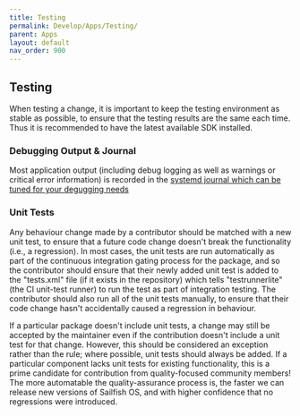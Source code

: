 ```yaml
---
title: Testing
permalink: Develop/Apps/Testing/
parent: Apps
layout: default
nav_order: 900
---
```


## Testing

When testing a change, it is important to keep the testing environment
as stable as possible, to ensure that the testing results are the same
each time. Thus it is recommended to have the latest available SDK
installed.

### Debugging Output & Journal

Most application output (including debug logging as well as warnings or
critical error information) is recorded in the [systemd journal which
can be tuned for your degugging
needs](/Reference/Sailfish_OS_Cheat_Sheet#diagnostics)

### Unit Tests

Any behaviour change made by a contributor should be matched with a new
unit test, to ensure that a future code change doesn't break the
functionality (i.e., a regression). In most cases, the unit tests are
run automatically as part of the continuous integration gating process
for the package, and so the contributor should ensure that their newly
added unit test is added to the "tests.xml" file (if it exists in the
repository) which tells "testrunnerlite" (the CI unit-test runner) to
run the test as part of integration testing. The contributor should also
run all of the unit tests manually, to ensure that their code change
hasn't accidentally caused a regression in behaviour.

If a particular package doesn't include unit tests, a change may still
be accepted by the maintainer even if the contribution doesn't include a
unit test for that change. However, this should be considered an
exception rather than the rule; where possible, unit tests should always
be added. If a particular component lacks unit tests for existing
functionality, this is a prime candidate for contribution from
quality-focused community members\! The more automatable the
quality-assurance process is, the faster we can release new versions of
Sailfish OS, and with higher confidence that no regressions were
introduced.
